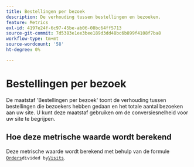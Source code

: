 ```yaml
---
title: Bestellingen per bezoek
description: De verhouding tussen bestellingen en bezoeken.
feature: Metrics
exl-id: 4197e24f-6c97-45be-ab06-08bc64ff5713
source-git-commit: 7d5383e1ee3bee189d3dd48bc6b899f4108f7ba8
workflow-type: tm+mt
source-wordcount: '58'
ht-degree: 0%

---
```


# Bestellingen per bezoek

De maatstaf &#39;Bestellingen per bezoek&#39; toont de verhouding tussen bestellingen die bezoekers hebben gedaan en het totale aantal bezoeken aan uw site. U kunt deze maatstaf gebruiken om de conversiesnelheid voor uw site te begrijpen.

## Hoe deze metrische waarde wordt berekend

Deze metrische waarde wordt berekend met behulp van de formule [`Orders`](orders.md)` divided by `[`Visits`](visits.md).
